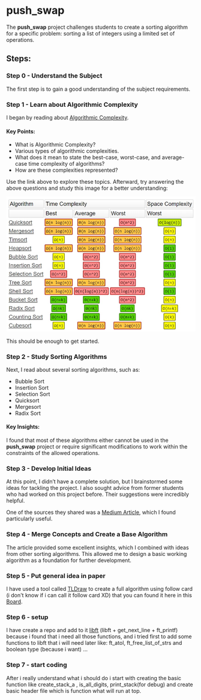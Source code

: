 # push_swap

The **push_swap** project challenges students to create a sorting algorithm for a specific problem: sorting a list of integers using a limited set of operations.  

## Steps:

### Step 0 - Understand the Subject  
The first step is to gain a good understanding of the subject requirements.  

### Step 1 - Learn about Algorithmic Complexity  
I began by reading about [Algorithmic Complexity](https://devopedia.org/algorithmic-complexity).  

#### Key Points:  
- What is Algorithmic Complexity?  
- Various types of algorithmic complexities.  
- What does it mean to state the best-case, worst-case, and average-case time complexity of algorithms?  
- How are these complexities represented?  

Use the link above to explore these topics. Afterward, try answering the above questions and study this image for a better understanding:  

![Complexity of sorting algorithms table](./IMGs/complexity_of_sorting_algorithms_table.jpg)  

This should be enough to get started.  

### Step 2 - Study Sorting Algorithms  
Next, I read about several sorting algorithms, such as:  
- Bubble Sort  
- Insertion Sort  
- Selection Sort  
- Quicksort  
- Mergesort  
- Radix Sort  

#### Key Insights:  
I found that most of these algorithms either cannot be used in the **push_swap** project or require significant modifications to work within the constraints of the allowed operations.  

### Step 3 - Develop Initial Ideas  
At this point, I didn’t have a complete solution, but I brainstormed some ideas for tackling the project. I also sought advice from former students who had worked on this project before. Their suggestions were incredibly helpful.  

One of the sources they shared was a [Medium Article](https://medium.com/@ayogun/push-swap-c1f5d2d41e97), which I found particularly useful.  

### Step 4 - Merge Concepts and Create a Base Algorithm  
The article provided some excellent insights, which I combined with ideas from other sorting algorithms. This allowed me to design a basic working algorithm as a foundation for further development.  

### Step 5 - Put general idea in paper
I have used a tool called [TLDraw](https://www.tldraw.com/) to create a full algorithm using follow card (i don't know if i can call it follow card XD) that you can found it here in this [Board](https://www.tldraw.com/ro/e7_fqo8dLkR8jHe5QtgyP?d=v-2934.-2479.1530.743.Ym7L05aVdUrCR4WmWzNFc).

### Step 6 - setup
I have create a repo and add to it [libft](https://github.com/ilorez/libft/tree/develop) (libft + get_next_line + ft_printf) because i found that i need all those functions, and i tried first to add some functions to libft that i will need later like: ft_atol, ft_free_list_of_strs and boolean type (because i want) ...

### Step 7 - start coding
After i really understand what i should do i start with creating the basic function like create_stack_a , is_all_digits, print_stack(for debug) and create basic header file
which is function what will run at top.



<!--https://www.tldraw.com/r/EgvfDvK-lGUgWZVgDT-3V?d=v-2934.-2479.1530.743.Ym7L05aVdUrCR4WmWzNFc-->
